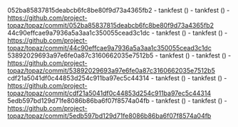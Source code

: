 052ba85837815deabcb6fc8be80f9d73a4365fb2 - tankfest () - tankfest () - https://github.com/project-topaz/topaz/commit/052ba85837815deabcb6fc8be80f9d73a4365fb2
44c90effcae9a7936a5a3aa1c350055cead3c1dc - tankfest () - tankfest () - https://github.com/project-topaz/topaz/commit/44c90effcae9a7936a5a3aa1c350055cead3c1dc
53892029693a97e6fe0a87c3160662035e7512b5 - tankfest () - tankfest () - https://github.com/project-topaz/topaz/commit/53892029693a97e6fe0a87c3160662035e7512b5
cdf21a5041df0c44853d254c911ba97ec5c44314 - tankfest () - tankfest () - https://github.com/project-topaz/topaz/commit/cdf21a5041df0c44853d254c911ba97ec5c44314
5edb597bd129d71fe8086b86ba6f07f8574a04fb - tankfest () - tankfest () - https://github.com/project-topaz/topaz/commit/5edb597bd129d71fe8086b86ba6f07f8574a04fb
